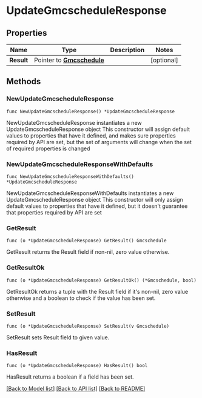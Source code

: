 # UpdateGmcscheduleResponse

## Properties

Name | Type | Description | Notes
------------ | ------------- | ------------- | -------------
**Result** | Pointer to [**Gmcschedule**](Gmcschedule.md) |  | [optional] 

## Methods

### NewUpdateGmcscheduleResponse

`func NewUpdateGmcscheduleResponse() *UpdateGmcscheduleResponse`

NewUpdateGmcscheduleResponse instantiates a new UpdateGmcscheduleResponse object
This constructor will assign default values to properties that have it defined,
and makes sure properties required by API are set, but the set of arguments
will change when the set of required properties is changed

### NewUpdateGmcscheduleResponseWithDefaults

`func NewUpdateGmcscheduleResponseWithDefaults() *UpdateGmcscheduleResponse`

NewUpdateGmcscheduleResponseWithDefaults instantiates a new UpdateGmcscheduleResponse object
This constructor will only assign default values to properties that have it defined,
but it doesn't guarantee that properties required by API are set

### GetResult

`func (o *UpdateGmcscheduleResponse) GetResult() Gmcschedule`

GetResult returns the Result field if non-nil, zero value otherwise.

### GetResultOk

`func (o *UpdateGmcscheduleResponse) GetResultOk() (*Gmcschedule, bool)`

GetResultOk returns a tuple with the Result field if it's non-nil, zero value otherwise
and a boolean to check if the value has been set.

### SetResult

`func (o *UpdateGmcscheduleResponse) SetResult(v Gmcschedule)`

SetResult sets Result field to given value.

### HasResult

`func (o *UpdateGmcscheduleResponse) HasResult() bool`

HasResult returns a boolean if a field has been set.


[[Back to Model list]](../README.md#documentation-for-models) [[Back to API list]](../README.md#documentation-for-api-endpoints) [[Back to README]](../README.md)


